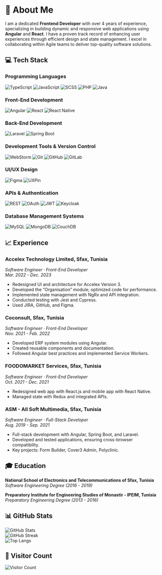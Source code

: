 # 🌟 About Me

I am a dedicated **Frontend Developer** with over 4 years of experience, specializing in building dynamic and responsive web applications using **Angular** and **React**. I have a proven track record of enhancing user experiences through efficient design and state management. I excel in collaborating within Agile teams to deliver top-quality software solutions.

## 💻 Tech Stack

### Programming Languages
![TypeScript](https://img.shields.io/badge/typescript-%23007ACC.svg?style=for-the-badge&logo=typescript&logoColor=white)
![JavaScript](https://img.shields.io/badge/javascript-%23323330.svg?style=for-the-badge&logo=javascript&logoColor=%23F7DF1E)
![SCSS](https://img.shields.io/badge/sass-%23CC6699.svg?style=for-the-badge&logo=sass&logoColor=white)
![PHP](https://img.shields.io/badge/php-%23777BB4.svg?style=for-the-badge&logo=php&logoColor=white)
![Java](https://img.shields.io/badge/java-%23ED8B00.svg?style=for-the-badge&logo=java&logoColor=white)

### Front-End Development
![Angular](https://img.shields.io/badge/angular-%23DD0031.svg?style=for-the-badge&logo=angular&logoColor=white)
![React](https://img.shields.io/badge/react-%2320232a.svg?style=for-the-badge&logo=react&logoColor=%2361DAFB)
![React Native](https://img.shields.io/badge/react_native-%2320232a.svg?style=for-the-badge&logo=react&logoColor=%2361DAFB)

### Back-End Development
![Laravel](https://img.shields.io/badge/laravel-%23FF2D20.svg?style=for-the-badge&logo=laravel&logoColor=white)
![Spring Boot](https://img.shields.io/badge/springboot-%236DB33F.svg?style=for-the-badge&logo=springboot&logoColor=white)

### Development Tools & Version Control
![WebStorm](https://img.shields.io/badge/webstorm-%23000000.svg?style=for-the-badge&logo=webstorm&logoColor=white)
![Git](https://img.shields.io/badge/git-%23F05033.svg?style=for-the-badge&logo=git&logoColor=white)
![GitHub](https://img.shields.io/badge/github-%23121011.svg?style=for-the-badge&logo=github&logoColor=white)
![GitLab](https://img.shields.io/badge/gitlab-%23181717.svg?style=for-the-badge&logo=gitlab&logoColor=white)

### UI/UX Design
![Figma](https://img.shields.io/badge/figma-%23F24E1E.svg?style=for-the-badge&logo=figma&logoColor=white)
![UXPin](https://img.shields.io/badge/uxpin-%23007ACC.svg?style=for-the-badge&logo=uxpin&logoColor=white)

### APIs & Authentication
![REST](https://img.shields.io/badge/rest-%23000000.svg?style=for-the-badge&logo=rest&logoColor=white)
![OAuth](https://img.shields.io/badge/oauth-%2348451F.svg?style=for-the-badge&logo=oauth&logoColor=white)
![JWT](https://img.shields.io/badge/jwt-%23000000.svg?style=for-the-badge&logo=jwt&logoColor=white)
![Keycloak](https://img.shields.io/badge/keycloak-%23271D4B.svg?style=for-the-badge&logo=keycloak&logoColor=white)

### Database Management Systems
![MySQL](https://img.shields.io/badge/mysql-%234479A1.svg?style=for-the-badge&logo=mysql&logoColor=white)
![MongoDB](https://img.shields.io/badge/mongodb-%234ea94b.svg?style=for-the-badge&logo=mongodb&logoColor=white)
![CouchDB](https://img.shields.io/badge/couchdb-%23E35A5F.svg?style=for-the-badge&logo=apachecouchdb&logoColor=white)

## 📈 Experience

### **Accelex Technology Limited, Sfax, Tunisia**  
*Software Engineer · Front-End Developer*  
*Mar. 2022 - Dec. 2023*

- Redesigned UI and architecture for Accelex Version 3.
- Developed the “Organisation” module; optimized code for performance.
- Implemented state management with NgRx and API integration.
- Conducted testing with Jest and Cypress.
- Used JIRA, GitHub, and Figma.

### **Coconsult, Sfax, Tunisia**  
*Software Engineer · Front-End Developer*  
*Nov. 2021 - Feb. 2022*

- Developed ERP system modules using Angular.
- Created reusable components and documentation.
- Followed Angular best practices and implemented Service Workers.

### **FOODOMARKET Services, Sfax, Tunisia**  
*Software Engineer · Front-End Developer*  
*Oct. 2021 - Dec. 2021*

- Redesigned web app with React.js and mobile app with React Native.
- Managed state with Redux and integrated APIs.

### **ASM - All Soft Multimedia, Sfax, Tunisia**  
*Software Engineer · Full-Stack Developer*  
*Aug. 2019 - Sep. 2021*

- Full-stack development with Angular, Spring Boot, and Laravel.
- Developed and tested applications, ensuring cross-browser compatibility.
- Key projects: Form Builder, Cover3 Admin, Polyclinic.

## 🎓 Education

**National School of Electronics and Telecommunications of Sfax, Tunisia**  
*Software Engineering Degree (2016 - 2019)*

**Preparatory Institute for Engineering Studies of Monastir - IPEIM, Tunisia**  
*Preparatory Engineering Degree (2013 - 2016)*

## 📊 GitHub Stats

![GitHub Stats](https://github-readme-stats.vercel.app/api?username=najahbouriga&theme=vue&hide_border=true&include_all_commits=false&count_private=false)  
![GitHub Streak](https://github-readme-streak-stats.herokuapp.com/?user=najahbouriga&theme=vue&hide_border=true)  
![Top Langs](https://github-readme-stats.vercel.app/api/top-langs/?username=najahbouriga&theme=vue&hide_border=true&include_all_commits=false&count_private=false&layout=compact)

## 🔗 Visitor Count

![Visitor Count](https://visitcount.itsvg.in/api?id=najahbouriga&icon=0&color=0)
